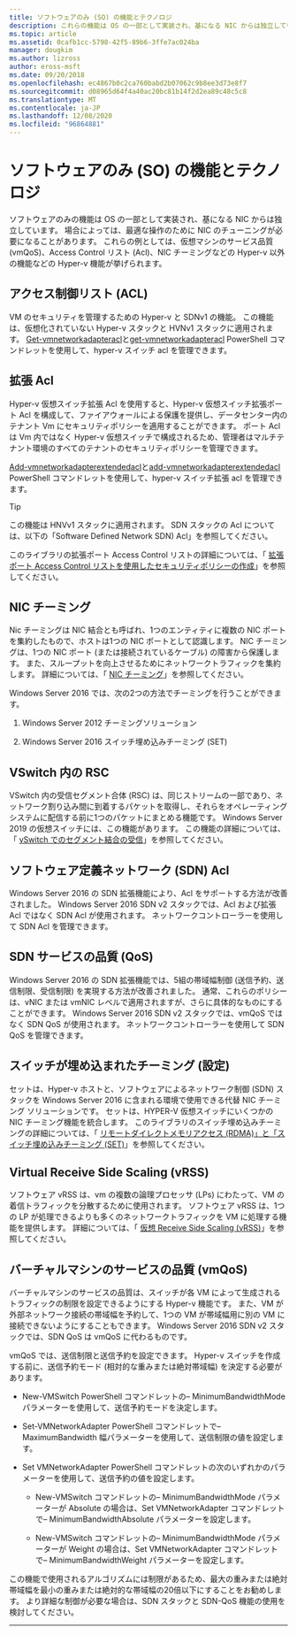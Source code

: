 ```yaml
---
title: ソフトウェアのみ (SO) の機能とテクノロジ
description: これらの機能は OS の一部として実装され、基になる NIC からは独立しています。 場合によっては、最適な操作のために NIC のチューニングが必要になることがあります。 これらの例としては、仮想マシンのサービス品質 (vmQoS)、Access Control リスト (Acl)、NIC チーミングなどの Hyper-v 以外の機能などの Hyper-v 機能が挙げられます。
ms.topic: article
ms.assetid: 0cafb1cc-5798-42f5-89b6-3ffe7ac024ba
manager: dougkim
ms.author: lizross
author: eross-msft
ms.date: 09/20/2018
ms.openlocfilehash: ec4867b0c2ca760babd2b07062c9b8ee3d73e8f7
ms.sourcegitcommit: d08965d64f4a40ac20bc81b14f2d2ea89c48c5c8
ms.translationtype: MT
ms.contentlocale: ja-JP
ms.lasthandoff: 12/08/2020
ms.locfileid: "96864881"
---
```

# <a name="software-only-so-features-and-technologies"></a>ソフトウェアのみ (SO) の機能とテクノロジ
ソフトウェアのみの機能は OS の一部として実装され、基になる NIC からは独立しています。 場合によっては、最適な操作のために NIC のチューニングが必要になることがあります。 これらの例としては、仮想マシンのサービス品質 (vmQoS)、Access Control リスト (Acl)、NIC チーミングなどの Hyper-v 以外の機能などの Hyper-v 機能が挙げられます。

## <a name="access-control-lists-acls"></a>アクセス制御リスト (ACL)

VM のセキュリティを管理するための Hyper-v と SDNv1 の機能。 この機能は、仮想化されていない Hyper-v スタックと HVNv1 スタックに適用されます。 [Get-vmnetworkadapteracl](/powershell/module/hyper-v/add-vmnetworkadapteracl)と[get-vmnetworkadapteracl](/powershell/module/hyper-v/remove-vmnetworkadapteracl) PowerShell コマンドレットを使用して、hyper-v スイッチ acl を管理できます。

## <a name="extended-acls"></a>拡張 Acl

Hyper-v 仮想スイッチ拡張 Acl を使用すると、Hyper-v 仮想スイッチ拡張ポート Acl を構成して、ファイアウォールによる保護を提供し、データセンター内のテナント Vm にセキュリティポリシーを適用することができます。 ポート Acl は Vm 内ではなく Hyper-v 仮想スイッチで構成されるため、管理者はマルチテナント環境のすべてのテナントのセキュリティポリシーを管理できます。

[Add-vmnetworkadapterextendedacl](/powershell/module/hyper-v/add-vmnetworkadapterextendedacl)と[add-vmnetworkadapterextendedacl](/powershell/module/hyper-v/remove-vmnetworkadapteracl) PowerShell コマンドレットを使用して、hyper-v スイッチ拡張 acl を管理できます。

>[!TIP]
>この機能は HNVv1 スタックに適用されます。 SDN スタックの Acl については、以下の「Software Defined Network SDN) Acl」を参照してください。

このライブラリの拡張ポート Access Control リストの詳細については、「 [拡張ポート Access Control リストを使用したセキュリティポリシーの作成](../../../virtualization/hyper-v-virtual-switch/create-security-policies-with-extended-port-access-control-lists.md)」を参照してください。

## <a name="nic-teaming"></a>NIC チーミング

Nic チーミングは NIC 結合とも呼ばれ、1つのエンティティに複数の NIC ポートを集約したもので、ホストは1つの NIC ポートとして認識します。 NIC チーミングは、1つの NIC ポート (または接続されているケーブル) の障害から保護します。 また、スループットを向上させるためにネットワークトラフィックを集約します。 詳細については、「 [NIC チーミング](../nic-teaming/nic-teaming.md)」を参照してください。

Windows Server 2016 では、次の2つの方法でチーミングを行うことができます。

1.  Windows Server 2012 チーミングソリューション

2.  Windows Server 2016 スイッチ埋め込みチーミング (SET)


## <a name="rsc-in-the-vswitch"></a>VSwitch 内の RSC

VSwitch 内の受信セグメント合体 (RSC) は、同じストリームの一部であり、ネットワーク割り込み間に到着するパケットを取得し、それらをオペレーティングシステムに配信する前に1つのパケットにまとめる機能です。 Windows Server 2019 の仮想スイッチには、この機能があります。 この機能の詳細については、「 [vSwitch でのセグメント結合の受信](./rsc-in-the-vswitch.md)」を参照してください。

## <a name="software-defined-networking-sdn-acls"></a>ソフトウェア定義ネットワーク (SDN) Acl

Windows Server 2016 の SDN 拡張機能により、Acl をサポートする方法が改善されました。 Windows Server 2016 SDN v2 スタックでは、Acl および拡張 Acl ではなく SDN Acl が使用されます。 ネットワークコントローラーを使用して SDN Acl を管理できます。

## <a name="sdn-quality-of-service-qos"></a>SDN サービスの品質 (QoS)

Windows Server 2016 の SDN 拡張機能では、5組の帯域幅制御 (送信予約、送信制限、受信制限) を実現する方法が改善されました。 通常、これらのポリシーは、vNIC または vmNIC レベルで適用されますが、さらに具体的なものにすることができます。 Windows Server 2016 SDN v2 スタックでは、vmQoS ではなく SDN QoS が使用されます。 ネットワークコントローラーを使用して SDN QoS を管理できます。

## <a name="switch-embedded-teaming-set"></a>スイッチが埋め込まれたチーミング (設定)

セットは、Hyper-v ホストと、ソフトウェアによるネットワーク制御 (SDN) スタックを Windows Server 2016 に含まれる環境で使用できる代替 NIC チーミング ソリューションです。 セットは、HYPER-V 仮想スイッチにいくつかの NIC チーミング機能を統合します。 このライブラリのスイッチ埋め込みチーミングの詳細については、「 [リモートダイレクトメモリアクセス (RDMA)」と「スイッチ埋め込みチーミング (SET)](../../../virtualization/hyper-v-virtual-switch/rdma-and-switch-embedded-teaming.md)」を参照してください。

## <a name="virtual-receive-side-scaling-vrss"></a>Virtual Receive Side Scaling (vRSS)

ソフトウェア vRSS は、vm の複数の論理プロセッサ (LPs) にわたって、VM の着信トラフィックを分散するために使用されます。 ソフトウェア vRSS は、1つの LP が処理できるよりも多くのネットワークトラフィックを VM に処理する機能を提供します。 詳細については、「 [仮想 Receive Side Scaling (vRSS)](../vrss/vrss-top.md)」を参照してください。

## <a name="virtual-machine-quality-of-service-vmqos"></a>バーチャルマシンのサービスの品質 (vmQoS)

バーチャルマシンのサービスの品質は、スイッチが各 VM によって生成されるトラフィックの制限を設定できるようにする Hyper-v 機能です。 また、VM が外部ネットワーク接続の帯域幅を予約して、1つの VM が帯域幅用に別の VM に接続できないようにすることもできます。 Windows Server 2016 SDN v2 スタックでは、SDN QoS は vmQoS に代わるものです。

vmQoS では、送信制限と送信予約を設定できます。 Hyper-v スイッチを作成する前に、送信予約モード (相対的な重みまたは絶対帯域幅) を決定する必要があります。

-  New-VMSwitch PowerShell コマンドレットの– MinimumBandwidthMode パラメーターを使用して、送信予約モードを決定します。

-  Set-VMNetworkAdapter PowerShell コマンドレットで– MaximumBandwidth 幅パラメーターを使用して、送信制限の値を設定します。

-  Set VMNetworkAdapter PowerShell コマンドレットの次のいずれかのパラメーターを使用して、送信予約の値を設定します。

   -  New-VMSwitch コマンドレットの– MinimumBandwidthMode パラメーターが Absolute の場合は、Set VMNetworkAdapter コマンドレットで– MinimumBandwidthAbsolute パラメーターを設定します。

   -  New-VMSwitch コマンドレットの– MinimumBandwidthMode パラメーターが Weight の場合は、Set VMNetworkAdapter コマンドレットで– MinimumBandwidthWeight パラメーターを設定します。

この機能で使用されるアルゴリズムには制限があるため、最大の重みまたは絶対帯域幅を最小の重みまたは絶対的な帯域幅の20倍以下にすることをお勧めします。 より詳細な制御が必要な場合は、SDN スタックと SDN-QoS 機能の使用を検討してください。


---
